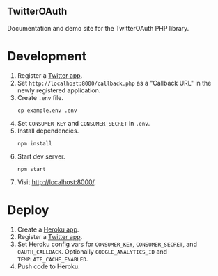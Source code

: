 ## TwitterOAuth

Documentation and demo site for the TwitterOAuth PHP library.

# Development

1. Register a [Twitter app](https://developer.twitter.com/apps).
1. Set `http://localhost:8000/callback.php` as a "Callback URL" in the newly registered application.
1. Create `.env` file.
   ```console
   cp example.env .env
   ```
1. Set `CONSUMER_KEY` and `CONSUMER_SECRET` in `.env`.
1. Install dependencies.
   ```console
   npm install
   ```
1. Start dev server.
   ```console
   npm start
   ```
1. Visit [http://localhost:8000/](http://localhost:8000/).

# Deploy

1. Create a [Heroku app](https://www.heroku.com).
1. Register a [Twitter app](https://developer.twitter.com/apps).
1. Set Heroku config vars for `CONSUMER_KEY`, `CONSUMER_SECRET`, and `OAUTH_CALLBACK`. Optionally `GOOGLE_ANALYTICS_ID` and `TEMPLATE_CACHE_ENABLED`.
1. Push code to Heroku.

